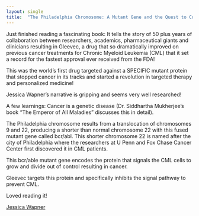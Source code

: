 ```yaml
---
layout: single
title:  "The Philadelphia Chromosome: A Mutant Gene and the Quest to Cure Cancer at the Genetic Level"
---
```

Just finished reading a fascinating book:
It tells the story of 50 plus years of collaboration between researchers, academics, pharmaceutical giants and clinicians resulting in Gleevec, a drug that so dramatically improved on previous cancer treatments for Chronic Myeloid Leukemia (CML) that it set a record for the fastest approval ever received from the FDA!

This was the world’s first drug targeted against a SPECIFIC mutant protein that stopped cancer in its tracks and started a revolution in targeted therapy and personalized medicine!

Jessica Wapner’s narrative is gripping and seems very well researched!

A few learnings:
Cancer is a genetic disease (Dr. Siddhartha Mukherjee’s book “The Emperor of All Maladies” discusses this in detail).

The Philadelphia chromosome results from a translocation of chromosomes 9 and 22, producing a shorter than normal chromosome 22 with this fused mutant gene called bcr/abl. This shorter chromosome 22 is named after the city of Philadelphia where the researchers at U Penn and Fox Chase Cancer Center first discovered it in CML patients.

This bcr/able mutant gene encodes the protein that signals the CML cells to grow and divide out of control resulting in cancer.

Gleevec targets this protein and specifically inhibits the signal pathway to prevent CML.

Loved reading it!


[Jessica Wapner ](https://www.goodreads.com/book/show/16238032-the-philadelphia-chromosome)

